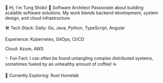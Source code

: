 👋 Hi, I'm Tung Shido!
🚀 Software Architect
Passionate about building scalable software solutions. My work blends backend development, system design, and cloud infrastructure.

🛠️ Tech Stack:
Daily: Go, Java, Python, TypeScript, Angular

Experience: Kubernetes, GitOps, CI/CD

Cloud: Azure, AWS

✨ Fun Fact:
I can often be found untangling complex distributed systems, sometimes fueled by an unhealthy amount of coffee! ☕

🌱 Currently Exploring:
Rust
Homelab
